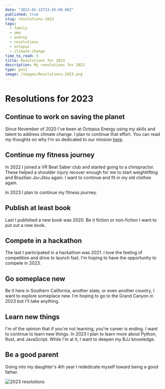 ```yaml
---
date: "2023-01-15T23:45:00.00Z"
published: true
slug: resolutions-2023
tags:
  - family
  - uma
  - audrey
  - resolutions
  - octopus
  - climate-change
time_to_read: 5
title: Resolutions for 2023
description: My resolutions for 2023
type: post
image: /images/Resolutions-2023.png
---
```


# Resolutions for 2023

## Continue to work on saving the planet

Since November of 2020 I've been at Octopus Energy using my skills and talent to address climate change. I plan to continue that effort. You can read my thoughts on why I'm so dedicated to our mission [here](/tags/octopus).

## Continue my fitness journey

In 2022 I joined a VR Beat Saber club and started going to a chiropractor. These helped a shoulder injury recover enough for me to start weightlifting and Brazilian Jiu-Jitsu again. I want to continue and fit in my old clothes again.

In 2023 I plan to continue my fitness journey.

## Publish at least book

Last I published a new book was 2020. Be it fiction or non-fiction I want to put out a new book.

## Compete in a hackathon

The last I participated in a hackathon was 2021. I love the feeling of competition and drive to launch fast. I'm hoping to have the opportunity to compete in 2023.

## Go someplace new

Be it here in Southern California, another state, or even another country, I want to explore someplace new. I'm hoping to go to the Grand Canyon in 2023 but I'll take anything.

## Learn new things

I'm of the opinion that if you're not learning, you're career is ending. I want to continue to learn new things. In 2023 I plan to learn more about Python, Rust, and JavaScript. While I'm at it, I want to deepen my BJJ knowledge.

## Be a good parent

Going into my daughter's 4th year I rededicate myself toward being a good father.

![2023 resolutions](/images/Resolutions-2023.png)
